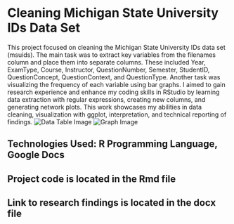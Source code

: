 # Cleaning Michigan State University IDs Data Set
This project focused on cleaning the Michigan State University IDs data set (msuids). The main task was to extract key variables from the filenames column and place them into separate columns. These included Year, ExamType, Course, Instructor, QuestionNumber, Semester, StudentID, QuestionConcept, QuestionContext, and QuestionType. Another task was visualizing the frequency of each variable using bar graphs. I aimed to gain research experience and enhance my coding skills in RStudio by learning data extraction with regular expressions, creating new columns, and generating network plots. This work showcases my abilities in data cleaning, visualization with ggplot, interpretation, and technical reporting of findings.
![Data Table Image](https://github.com/user-attachments/assets/2f4a72f3-aa69-4efe-a51f-e91a521a33f1)
![Graph Image](https://github.com/user-attachments/assets/93cdcbf7-16a5-4c22-840d-fa2a95d824b1)
## Technologies Used: R Programming Language, Google Docs
## Project code is located in the Rmd file
## Link to research findings is located in the docx file
